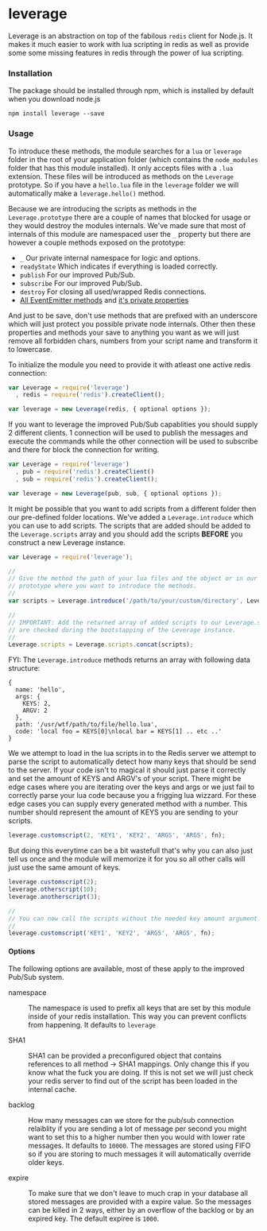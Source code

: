# leverage

Leverage is an abstraction on top of the fabilous `redis` client for Node.js. It
makes it much easier to work with lua scripting in redis as well as provide some
some missing features in redis through the power of lua scripting.

### Installation

The package should be installed through npm, which is installed by default when
you download node.js

```
npm install leverage --save
```

### Usage

To introduce these methods, the module searches for a `lua` or `leverage` folder
in the root of your application folder (which contains the `node_modules` folder
that has this module installed). It only accepts files with a `.lua` extension.
These files will be introduced as methods on the `Leverage` prototype. So if you
have a `hello.lua` file in the `leverage` folder we will automatically make a
`leverage.hello()` method.

Because we are introducing the scripts as methods in the `Leverage.prototype`
there are a couple of names that blocked for usage or they would destroy the
modules internals. We've made sure that most of internals of this module are
namespaced user the `_` property but there are however a couple methods exposed
on the prototype:

- `_` Our private internal namespace for logic and options.
- `readyState` Which indicates if everything is loaded correctly.
- `publish` For our improved Pub/Sub.
- `subscribe` For our improved Pub/Sub.
- `destroy` For closing all used/wrapped Redis connections.
- [All EventEmitter methods][EE] and [it's private properties][EEprivate]

And just to be save, don't use methods that are prefixed with an underscore
which will just protect you possible private node internals. Other then these
properties and methods your save to anything you want as we will just remove all
forbidden chars, numbers from your script name and transform it to lowercase.

[EE]: http://nodejs.org/api/events.html#events_class_events_eventemitter
[EEprivate]: https://github.com/joyent/node/blob/master/lib/events.js#L26-L37

To initialize the module you need to provide it with atleast one active redis
connection:

```js
var Leverage = require('leverage')
  , redis = require('redis').createClient();

var leverage = new Leverage(redis, { optional options });
```

If you want to leverage the improved Pub/Sub capablities you should supply 2
different clients. 1 connection will be used to publish the messages and execute
the commands while the other connection will be used to subscribe and there for
block the connection for writing.

```js
var Leverage = require('leverage')
  , pub = require('redis').createClient()
  , sub = require('redis').createClient();

var leverage = new Leverage(pub, sub, { optional options });
```

It might be possible that you want to add scripts from a different folder then
our pre-defined folder locations. We've added a `Leverage.introduce` which you
can use to add scripts. The scripts that are added should be added to the
`Leverage.scripts` array and you should add the scripts **BEFORE** you construct
a new Leverage instance.

```js
var Leverage = require('leverage');

//
// Give the method the path of your lua files and the object or in our case the
// prototype where you want to introduce the methods.
//
var scripts = Leverage.introduce('/path/to/your/custom/directory', Leverage.prototype);

//
// IMPORTANT: Add the returned array of added scripts to our Leverage.scipts as
// are checked during the bootstapping of the Leverage instance.
//
Leverage.scripts = Leverage.scripts.concat(scripts);
```

FYI: The `Leverage.introduce` methods returns an array with following data
structure:

```
{
  name: 'hello',
  args: {
    KEYS: 2,
    ARGV: 2
  },
  path: '/usr/wtf/path/to/file/hello.lua',
  code: 'local foo = KEYS[0]\nlocal bar = KEYS[1] .. etc ..'
}
```

We we attempt to load in the lua scripts in to the Redis server we attempt to
parse the script to automatically detect how many keys that should be send to
the server. If your code isn't to magical it should just parse it correctly and
set the amount of KEYS and ARGV's of your script. There might be edge cases
where you are iterating over the keys and args or we just fail to correctly
parse your lua code because you a frigging lua wizzard. For these edge cases you
can supply every generated method with a number. This number should represent
the amount of KEYS you are sending to your scripts.

```js
leverage.customscript(2, 'KEY1', 'KEY2', 'ARGS', 'ARGS', fn);
```

But doing this everytime can be a bit wastefull that's why you can also just
tell us once and the module will memorize it for you so all other calls will
just use the same amount of keys.

```js
leverage.customscript(2);
leverage.otherscript(10);
leverage.anotherscript(3);

//
// You can now call the scripts without the needed key amount argument.
//
leverage.customscript('KEY1', 'KEY2', 'ARGS', 'ARGS', fn);
```

#### Options

The following options are available, most of these apply to the improved Pub/Sub
system.

<dl>
  <dt>namespace</dt>
  <dd>
    <p>
      The namespace is used to prefix all keys that are set by this module
      inside of your redis installation. This way you can prevent conflicts from
      happening. It defaults to <code>leverage</code>
    </p>
  </dd>
  <dt>SHA1<dt>
  <dd>
    <p>
      SHA1 can be provided a preconfigured object that contains references to
      all method -> SHA1 mappings. Only change this if you know what the fuck
      you are doing. If this is not set we will just check your redis server to
      find out of the script has been loaded in the internal cache.
    </p>
  </dd>
  <dt>backlog</dt>
  <dd>
    <p>
      How many messages can we store for the pub/sub connection relaiblity if
      you are sending a lot of message per second you might want to set this to
      a higher number then you would with lower rate messages. It defaults to
      <code>10000</code>. The messages are stored using FIFO so if you are
      storing to much messages it will automatically override older keys.
    </p>
  </dd>
  <dt>expire</dt>
  <dd>
    <p>
      To make sure that we don't leave to much crap in your database all stored
      messages are provided with a expire value. So the messages can be killed
      in 2 ways, either by an overflow of the backlog or by an expired key. The
      default expiree is <code>1000</code>.
    </p>
  </dd>
</dl>
